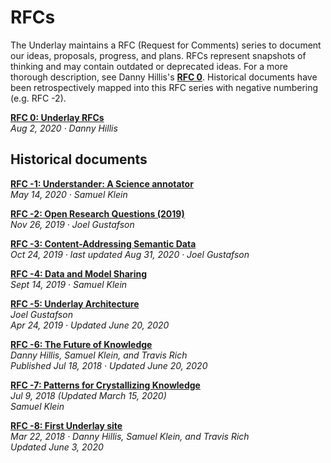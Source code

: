 # RFCs

The Underlay maintains a RFC (Request for Comments) series to document our ideas, proposals, progress, and plans. RFCs represent snapshots of thinking and may contain outdated or deprecated ideas. For a more thorough description, see Danny Hillis's [**RFC 0**](https://www.underlay.org/pub/urfcs). Historical documents have been retrospectively mapped into this RFC series with negative numbering (e.g. RFC -2).


[**RFC 0: Underlay RFCs**](https://notes.knowledgefutures.org/pub/urfcs/release/1)
<br/>*Aug 2, 2020 · Danny Hillis*

## Historical documents

[**RFC -1: Understander: A Science annotator**](https://notes.knowledgefutures.org/pub/annotator/release/2)
<br/>*May 14, 2020 · Samuel Klein* 

[**RFC -2: Open Research Questions (2019)**](https://notes.knowledgefutures.org/pub/research-questions)
<br/>*Nov 26, 2019 · Joel Gustafson*

[**RFC -3: Content-Addressing Semantic Data**](https://notes.knowledgefutures.org/pub/ic0grz58) 
<br/>*Oct 24, 2019 · last updated Aug 31, 2020 · Joel Gustafson*

[**RFC -4: Data and Model Sharing**](https://notes.knowledgefutures.org/pub/data-sharing-questions/release/4)
<br/>*Sept 14, 2019 · Samuel Klein*

[**RFC -5: Underlay Architecture**](https://notes.knowledgefutures.org/pub/underlay-architecture/release/4)
<br/>*Joel Gustafson*
<br/>*Apr 24, 2019 · Updated June 20, 2020*

[**RFC -6: The Future of Knowledge**](https://notes.knowledgefutures.org/pub/future)
<br/>*Danny Hillis, Samuel Klein, and Travis Rich*
<br/>*Published Jul 18, 2018 · Updated June 20, 2020*

[**RFC -7: Patterns for Crystallizing Knowledge**](https://notes.knowledgefutures.org/pub/up)
<br/>*Jul 9, 2018 (Updated March 15, 2020)*
<br/>*Samuel Klein*

[**RFC -8: First Underlay site**](https://underlay.mit.edu)
<br/>*Mar 22, 2018 · Danny Hillis, Samuel Klein, and Travis Rich*
<br/>*Updated June 3, 2020*
